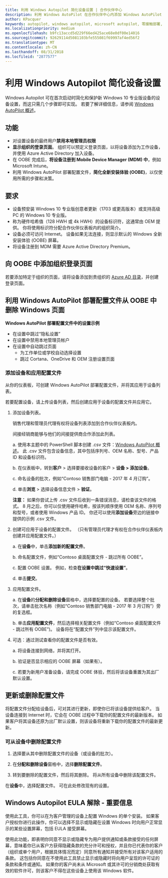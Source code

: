 ```yaml
---
title: 利用 Windows Autopilot 简化设备设置 | 合作伙伴中心
description: 利用 Windows AutoPilot 在合作伙伴中心内添加 Windows AutoPilot 部署配置文件以简化设备设置
author: KPacquer
keywords: autopilot, windows autopilot, microsoft autopilot, 零接触部署, oobe, 登录屏幕
ms.localizationpriority: medium
ms.openlocfilehash: b9fc13accd5d229f66ed425ace68e0df00e14016
ms.sourcegitcommit: 92629114d5081103bfe555081f69997af4ed56f2
ms.translationtype: MT
ms.contentlocale: zh-CN
ms.lasthandoff: 08/31/2018
ms.locfileid: "2877577"
---
```

# <a name="simplify-device-setup-with-windows-autopilot"></a>利用 Windows Autopilot 简化设备设置 

Windows Autopilot 可在首次启动时简化和保护新 Windows 10 专业版设备的设备设置，而这只需几个步骤即可实现。 若要了解详细信息，请参阅 [Windows AutoPilot 概述](https://docs.microsoft.com/windows/deployment/windows-10-auto-pilot)。

## <a name="features"></a>功能

*  对设置设备的最终用户**禁用本地管理员权限**
*  **显示组织的登录页面**。 组织可以预定义登录页面，以将设备添加为工作设备，并使用 Azure Active Directory 加入设备。
*  在 OOBE 完成后，**将设备注册到 Mobile Device Manager (MDM) 中**，例如 Microsoft Intune。
*  利用 Windows AutoPilot 部署配置文件，**简化全新安装体验 (OOBE)**，以仅使用所需的步骤和决策。 

## <a name="requirements"></a>要求

*  设备预安装 Windows 10 专业版创意者更新（1703 或更高版本）或支持高级 PC 的 Windows 10 专业版。
*  称为硬件哈希值（128 HWH 或 4k HWH）的设备标识符，这通常由 OEM 提供。 你将使用标识符分配合作伙伴仪表板内的组织简介。 
*  设备必须可访问 Internet。 设备如果无法连接，则显示默认的 Windows 全新安装体验 (OOBE) 屏幕。
*  将设备注册到 MDM 需要 Azure Active Directory Premium。

## <a name="add-organization-login-pages-to-oobe"></a>向 OOBE 中添加组织登录页面

若要添加特定于组织的页面，请将设备添加到贵组织的 [Azure AD 目录](https://go.microsoft.com/fwlink/?linkid=848958)，并创建登录页面。


## <a name="remove-windows-pages-from-oobe-with-a-windows-autopilot-deployment-profile"></a>利用 Windows AutoPilot 部署配置文件从 OOBE 中删除 Windows 页面

**Windows AutoPilot 部署配置文件中的设置示例**
*  在设置中跳过“隐私设置”
*  在设置中禁用本地管理员帐户
*  在设置中自动跳过页面
   *  为工作单位或学校自动选择设置
   *  跳过 Cortana、OneDrive 和 OEM 注册设置页面

### <a name="add-devices-and-apply-a-profile"></a>添加设备和应用配置文件

从你的仪表板，可创建 Windows AutoPilot 部署配置文件，并将其应用于设备列表。

若要配置设备，请上传设备列表，然后创建应用于设备的配置文件并应用它。

1.  添加设备列表。

    销售代理和管理员代理有权将设备列表添加到合作伙伴仪表板内。
    
    间接经销商能够与他们的间接提供商合作添加此列表。

    a.  使用本主题中的 PowerShell 脚本创建 .csv 文件：[Windows AutoPilot 概述](https://docs.microsoft.com/windows/deployment/windows-10-auto-pilot)。 此 .csv 文件包含设备信息，其中包括序列号、OEM 名称、型号、产品 ID 和设备标识符。 

    b.  在仪表板中，转到**客户** > 选择要接收设备的客户 > **设备 > 添加设备**。

    c.  命名设备的批次，例如“Contoso 销售部门电脑 - 2017 年 4 月订购”。 

    d.  单击**浏览** > 选择设备信息文件 > **验证**。

    **注意：** 如果你尝试上传 .csv 文件后收到一条错误消息，请检查该文件的格式。 8 月之后，你可以仅使用硬件哈希，按该列顺序使用 OEM 名称、序列号和型号，或者使用 Windows 产品 ID。 你还可以使用**添加设备**旁边的链接中提供的示例 .csv 文件。

2.  创建可应用于设备的配置文件。 （只有管理员代理才有权在合作伙伴仪表板内创建并应用配置文件。）

    a.  在**设备**中，单击**添加新的配置文件**。

    b.  命名配置文件，例如“Contoso 桌面配置文件 - 跳过所有 OOBE”。

    c.  配置 OOBE 设置。 例如，检查**在设置中跳过“快速设置”**。

    d.  单击**提交**。

3.  应用配置文件。

    a.  在**设备**的**分配和删除设备**窗格中，选择要配置的设备。 若要选择整个批次，请单击批次名称（例如“Contoso 销售部门电脑 - 2017 年 3 月订购”）旁的复选框。

    b.  单击**应用配置文件**，然后选择相关配置文件（例如“Contoso 桌面配置文件 - 跳过所有 OOBE”)。 设备将在“配置文件”列中显示该配置文件。

4.  可选：通过测试查看你的配置文件是否有效。

    a.  将设备连接到网络，并将其打开。

    b.  验证是否显示相应的 OOBE 屏幕（如果有）。

    c.  若要为新用户准备设备，请完成 OOBE 体验，然后将该设备重置为其出厂默认设置。


## <a name="to-update-or-delete-a-profile"></a>更新或删除配置文件 

将配置文件分配给设备后，可对其进行更新，即使你已将该设备提供给客户。 当设备连接到 Internet 时，它会在 OOBE 过程中下载你的配置文件的最新版本。 如果客户将其设备还原为出厂默认设置，则该设备将重新下载你的配置文件的最新更新。 

### <a name="you-can-remove-a-profile-from-a-device"></a>可从设备中删除配置文件
1. 选择要从其中删除配置文件的设备（或设备的批次）。 

2. 在**分配和删除设备**窗格中，选择**删除配置文件**。

3. 转到要删除的配置文件，然后将其删除。 将从所有设备中删除该配置文件。

在**设备**中，选择配置文件。 可在此处修改现有的设置。

## <a name="windows-autopilot-eula-dismissal--important-information"></a>Windows Autopilot EULA 解除 - 重要信息

使用此工具，你可以在为客户管理的设备上配置 Windows 的单个安装。 如果客户授权你进行此操作，你可以选择不显示或隐藏在设置 Windows 时向用户正常显示的某些设置屏幕，包括 EULA 接受屏幕。 

使用此功能，即表明你同意不显示或隐藏专为用户提供通知或条款接受的任何屏幕，意味着你已从客户方获得隐藏条款的充分许可和授权，并且你已代表你的客户（组织或单个用户，根据具体情况而定）同意所有通知并接受所有对该客户适用的条款。 这包括你同意在不使用此工具禁止显示或隐藏时将向用户呈现的许可证的条款和条件或通知。 如果你的客户尚未从 Microsoft 或其许可的分销商处获取有效的软件许可，则该客户不得在这些设备上使用该 Windows 软件。


